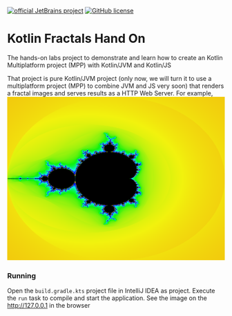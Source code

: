 [![official JetBrains project](https://jb.gg/badges/official.svg)](https://confluence.jetbrains.com/display/ALL/JetBrains+on+GitHub)
[![GitHub license](https://img.shields.io/badge/license-Apache%20License%202.0-blue.svg?style=flat)](https://www.apache.org/licenses/LICENSE-2.0)


Kotlin Fractals Hand On
=======================

The hands-on labs project to demonstrate and learn how to
create an Kotlin Multiplatform project (MPP) with Kotlin/JVM
and Kotlin/JS

That project is pure Kotlin/JVM project (only now, we will turn
it to use a multiplatform project (MPP) to combine JVM and JS very soon)
that renders a fractal images and serves results as a HTTP Web Server. For example, 
![mandelbrot](mandelbrot.png)


### Running 

Open the `build.gradle.kts` project file in IntelliJ IDEA as project. 
Execute the `run` task to compile and start the application. 
See the image on the http://127.0.0.1 in the browser 




